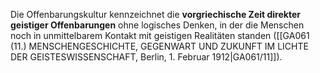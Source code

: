 
Die Offenbarungskultur kennzeichnet die **vorgriechische Zeit direkter geistiger Offenbarungen** ohne logisches Denken, in der die Menschen noch in unmittelbarem Kontakt mit geistigen Realitäten standen ([[GA061 (11.) MENSCHENGESCHICHTE, GEGENWART UND ZUKUNFT IM LICHTE DER GEISTESWISSENSCHAFT, Berlin, 1. Februar 1912|GA061/11]]).
